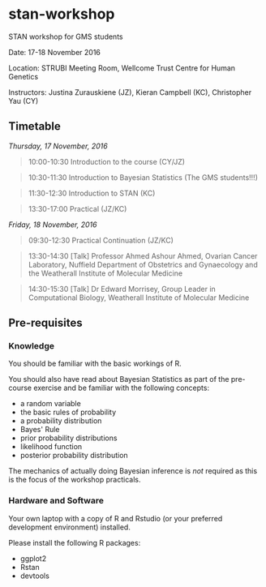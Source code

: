 # stan-workshop
STAN workshop for GMS students

Date: 17-18 November 2016

Location: STRUBI Meeting Room, Wellcome Trust Centre for Human Genetics

Instructors: Justina Zurauskiene (JZ), Kieran Campbell (KC), Christopher Yau (CY)

## Timetable

*Thursday, 17 November, 2016*

> 10:00-10:30 Introduction to the course (CY/JZ)

> 10:30-11:30 Introduction to Bayesian Statistics (The GMS students!!!)

> 11:30-12:30 Introduction to STAN (KC)

> 13:30-17:00 Practical (JZ/KC)

*Friday, 18 November, 2016*

> 09:30-12:30 Practical Continuation (JZ/KC)

> 13:30-14:30 [Talk] Professor Ahmed Ashour Ahmed, Ovarian Cancer Laboratory, Nuffield Department of Obstetrics and Gynaecology and the Weatherall Institute of Molecular Medicine

> 14:30-15:30 [Talk] Dr Edward Morrisey, Group Leader in Computational Biology, Weatherall Institute of Molecular Medicine


## Pre-requisites

### Knowledge

You should be familiar with the basic workings of R.

You should also have read about Bayesian Statistics as part of the pre-course exercise and be familiar with the following concepts:

- a random variable
- the basic rules of probability 
- a probability distribution
- Bayes' Rule
- prior probability distributions
- likelihood function
- posterior probability distribution

The mechanics of actually doing Bayesian inference is *not* required as this is the focus of the workshop practicals.

### Hardware and Software

Your own laptop with a copy of R and Rstudio (or your preferred development environment) installed.

Please install the following R packages:

- ggplot2
- Rstan
- devtools


